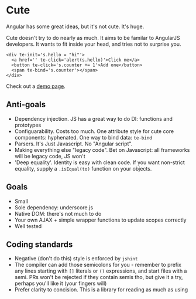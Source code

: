 # Cute

Angular has some great ideas, but it's not cute. It's huge.

Cute doesn't try to do nearly as much. It aims to be familar to AngularJS developers. It wants to fit inside your head, and tries not to surprise you.

    <div te-init='s.hello = "hi"'>
      <a href='' te-click='alert(s.hello)'>Click me</a>
      <button te-click='s.counter += 1'>Add one</button>
      <span te-bind='s.counter'></span>
    </div>

Check out a [demo page](http://timruffles.github.io/cute.js).

## Anti-goals

- Dependency injection. JS has a great way to do DI: functions and prototypes
- Configuarability. Costs too much. One attribute style for cute core components: hyphenated. One way to bind data: `te-bind`
- Parsers. It's Just Javascript. No "Angular script".
- Making everything else "legacy code". Bet on Javascript: all frameworks will be legacy code, JS won't
- 'Deep equality'. Identity is easy with clean code. If you want non-strict equality, supply a `.isEqual(to)` function on your objects.

## Goals

- Small
- Sole dependency: underscore.js
- Native DOM: there's not much to do
- Your own AJAX + simple wrapper functions to update scopes correctly
- Well tested

## Coding standards

- Negative (don't do this) style is enforced by `jshint`
- The compiler can add those semicolons for you - remember to prefix any lines starting with `[]` literals or `()` expressions, and start files with a semi. PRs won't be rejected if they contain semis tho, but give it a try, perhaps you'll like it (your fingers will)
- Prefer clarity to concision. This is a library for reading as much as using


